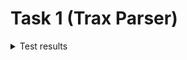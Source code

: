 # Task 1 (Trax Parser)
<p>
<details>
<summary>Test results</summary>
<pre><code>Test 1
------------------------------
kHeading:       1
kPitch:         -
kRoll:          -
kHeadingStatus: -
kQuaternion:    -
kTemperature:   -
kDistortion:    -
kCalStatus:     true
kAccelX:        -
kAccelY:        -
kAccelZ:        -
kMagX:          -
kMagY:          2
kMagZ:          -
kGyroX:         -
kGyroY:         -
kGyroZ:         -
------------------------------</code></pre>

<pre><code>Test 2
------------------------------
kHeading:       -
kPitch:         -
kRoll:          -
kHeadingStatus: -
kQuaternion:    -
kTemperature:   -
kDistortion:    -
kCalStatus:     -
kAccelX:        -
kAccelY:        -
kAccelZ:        -
kMagX:          -
kMagY:          -
kMagZ:          -
kGyroX:         -
kGyroY:         1.13858
kGyroZ:         20.5
------------------------------</code></pre>
<pre><code>Test 3
------------------------------
kHeading:       1.13858
kPitch:         -
kRoll:          11.33
kHeadingStatus: -
kQuaternion:    -
kTemperature:   20.5
kDistortion:    -
kCalStatus:     -
kAccelX:        -
kAccelY:        -
kAccelZ:        -
kMagX:          -
kMagY:          -
kMagZ:          -
kGyroX:         -
kGyroY:         -
kGyroZ:         -
------------------------------</code></pre>

<pre><code>Test 4
------------------------------
kHeading:       141.032
kPitch:         1.13858
kRoll:          0.436141
kHeadingStatus: -
kQuaternion:    [42.1034, 31.12, 27.845, 0.013263]
kTemperature:   -
kDistortion:    -
kCalStatus:     -
kAccelX:        -
kAccelY:        -
kAccelZ:        -
kMagX:          -
kMagY:          -
kMagZ:          -
kGyroX:         -
kGyroY:         -
kGyroZ:         -
------------------------------</code></pre>

<pre><code>Test 5
------------------------------
kHeading:       141.032
kPitch:         1.13858
kRoll:          0.436141
kHeadingStatus: 0
kQuaternion:    -
kTemperature:   -
kDistortion:    false
kCalStatus:     -
kAccelX:        -0.0200237
kAccelY:        0.00766917
kAccelZ:        1.00748
kMagX:          -14.9151
kMagY:          -10.8245
kMagZ:          52.3099
kGyroX:         0
kGyroY:         0
kGyroZ:         0
------------------------------</code></pre>
</details>
</p>
